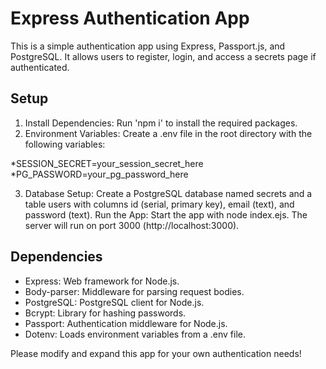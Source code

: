 # Express Authentication App
This is a simple authentication app using Express, Passport.js, and PostgreSQL. It allows users to register, login, and access a secrets page if authenticated.

## Setup

1. Install Dependencies: Run 'npm i' to install the required packages.
2. Environment Variables: Create a .env file in the root directory with the following variables:

*SESSION_SECRET=your_session_secret_here
*PG_PASSWORD=your_pg_password_here

3. Database Setup: Create a PostgreSQL database named secrets and a table users with columns id (serial, primary key), email (text), and password (text).
Run the App: Start the app with node index.ejs. The server will run on port 3000 (http://localhost:3000).

## Dependencies

* Express: Web framework for Node.js.
* Body-parser: Middleware for parsing request bodies.
* PostgreSQL: PostgreSQL client for Node.js.
* Bcrypt: Library for hashing passwords.
* Passport: Authentication middleware for Node.js.
* Dotenv: Loads environment variables from a .env file.

Please modify and expand this app for your own authentication needs!